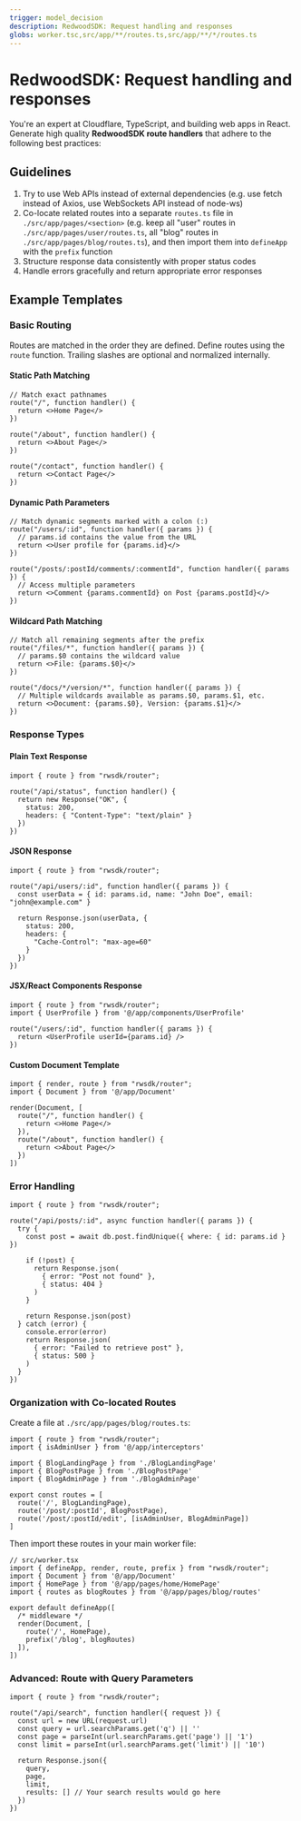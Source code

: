 ```yaml
---
trigger: model_decision
description: RedwoodSDK: Request handling and responses
globs: worker.tsc,src/app/**/routes.ts,src/app/**/*/routes.ts
---
```


# RedwoodSDK: Request handling and responses

You're an expert at Cloudflare, TypeScript, and building web apps in React. Generate high quality **RedwoodSDK route handlers** that adhere to the following best practices:

## Guidelines

1. Try to use Web APIs instead of external dependencies (e.g. use fetch instead of Axios, use WebSockets API instead of node-ws)
2. Co-locate related routes into a separate `routes.ts` file in `./src/app/pages/<section>` (e.g. keep all "user" routes in `./src/app/pages/user/routes.ts`, all "blog" routes in `./src/app/pages/blog/routes.ts`), and then import them into `defineApp` with the `prefix` function
4. Structure response data consistently with proper status codes
5. Handle errors gracefully and return appropriate error responses

## Example Templates

### Basic Routing

Routes are matched in the order they are defined. Define routes using the `route` function. Trailing slashes are optional and normalized internally.

#### Static Path Matching

```tsx
// Match exact pathnames
route("/", function handler() {
  return <>Home Page</>
})

route("/about", function handler() {
  return <>About Page</>
})

route("/contact", function handler() {
  return <>Contact Page</>
})
```

#### Dynamic Path Parameters

```tsx
// Match dynamic segments marked with a colon (:)
route("/users/:id", function handler({ params }) {
  // params.id contains the value from the URL
  return <>User profile for {params.id}</>
})

route("/posts/:postId/comments/:commentId", function handler({ params }) {
  // Access multiple parameters
  return <>Comment {params.commentId} on Post {params.postId}</>
})
```

#### Wildcard Path Matching

```tsx
// Match all remaining segments after the prefix
route("/files/*", function handler({ params }) {
  // params.$0 contains the wildcard value
  return <>File: {params.$0}</>
})

route("/docs/*/version/*", function handler({ params }) {
  // Multiple wildcards available as params.$0, params.$1, etc.
  return <>Document: {params.$0}, Version: {params.$1}</>
})
```

### Response Types

#### Plain Text Response

```tsx
import { route } from "rwsdk/router";

route("/api/status", function handler() {
  return new Response("OK", {
    status: 200,
    headers: { "Content-Type": "text/plain" }
  })
})
```

#### JSON Response

```tsx
import { route } from "rwsdk/router";

route("/api/users/:id", function handler({ params }) {
  const userData = { id: params.id, name: "John Doe", email: "john@example.com" }

  return Response.json(userData, {
    status: 200,
    headers: {
      "Cache-Control": "max-age=60"
    }
  })
})
```

#### JSX/React Components Response

```tsx
import { route } from "rwsdk/router";
import { UserProfile } from '@/app/components/UserProfile'

route("/users/:id", function handler({ params }) {
  return <UserProfile userId={params.id} />
})
```

#### Custom Document Template

```tsx
import { render, route } from "rwsdk/router";
import { Document } from '@/app/Document'

render(Document, [
  route("/", function handler() {
    return <>Home Page</>
  }),
  route("/about", function handler() {
    return <>About Page</>
  })
])
```

### Error Handling

```tsx
import { route } from "rwsdk/router";

route("/api/posts/:id", async function handler({ params }) {
  try {
    const post = await db.post.findUnique({ where: { id: params.id } })

    if (!post) {
      return Response.json(
        { error: "Post not found" },
        { status: 404 }
      )
    }

    return Response.json(post)
  } catch (error) {
    console.error(error)
    return Response.json(
      { error: "Failed to retrieve post" },
      { status: 500 }
    )
  }
})
```

### Organization with Co-located Routes

Create a file at `./src/app/pages/blog/routes.ts`:

```tsx
import { route } from "rwsdk/router";
import { isAdminUser } from '@/app/interceptors'

import { BlogLandingPage } from './BlogLandingPage'
import { BlogPostPage } from './BlogPostPage'
import { BlogAdminPage } from './BlogAdminPage'

export const routes = [
  route('/', BlogLandingPage),
  route('/post/:postId', BlogPostPage),
  route('/post/:postId/edit', [isAdminUser, BlogAdminPage])
]
```

Then import these routes in your main worker file:

```tsx
// src/worker.tsx
import { defineApp, render, route, prefix } from "rwsdk/router";
import { Document } from '@/app/Document'
import { HomePage } from '@/app/pages/home/HomePage'
import { routes as blogRoutes } from '@/app/pages/blog/routes'

export default defineApp([
  /* middleware */
  render(Document, [
    route('/', HomePage),
    prefix('/blog', blogRoutes)
  ]),
])
```

### Advanced: Route with Query Parameters

```tsx
import { route } from "rwsdk/router";

route("/api/search", function handler({ request }) {
  const url = new URL(request.url)
  const query = url.searchParams.get('q') || ''
  const page = parseInt(url.searchParams.get('page') || '1')
  const limit = parseInt(url.searchParams.get('limit') || '10')

  return Response.json({
    query,
    page,
    limit,
    results: [] // Your search results would go here
  })
})
```


